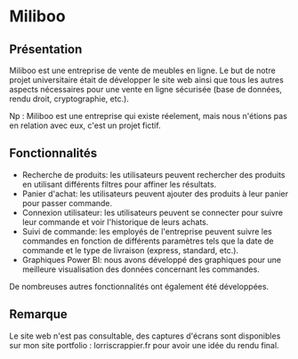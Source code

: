 # Miliboo

## Présentation

Miliboo est une entreprise de vente de meubles en ligne. Le but de notre projet universitaire était de développer le site web ainsi que tous les autres aspects nécessaires pour une vente en ligne sécurisée (base de données, rendu droit, cryptographie, etc.).

Np : Miliboo est une entreprise qui existe réelement, mais nous n'étions pas en relation avec eux, c'est un projet fictif.

## Fonctionnalités

* Recherche de produits: les utilisateurs peuvent rechercher des produits en utilisant différents filtres pour affiner les résultats.
* Panier d'achat: les utilisateurs peuvent ajouter des produits à leur panier pour passer commande.
* Connexion utilisateur: les utilisateurs peuvent se connecter pour suivre leur commande et voir l'historique de leurs achats.
* Suivi de commande: les employés de l'entreprise peuvent suivre les commandes en fonction de différents paramètres tels que la date de commande et le type de livraison (express, standard, etc.).
* Graphiques Power BI: nous avons développé des graphiques pour une meilleure visualisation des données concernant les commandes.

De nombreuses autres fonctionnalités ont également été développées.

## Remarque

Le site web n'est pas consultable, des captures d'écrans sont disponibles sur mon site portfolio : lorriscrappier.fr pour avoir une idée du rendu final.
